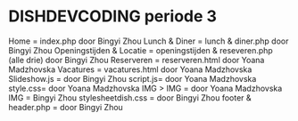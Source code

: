 # DISHDEVCODING periode 3

Home = index.php door Bingyi Zhou
Lunch & Diner = lunch & diner.php door Bingyi Zhou
Openingstijden & Locatie = openingstijden & reseveren.php (alle drie) door Bingyi Zhou
Reserveren = reserveren.html door Yoana Madzhovska
Vacatures = vacatures.html door Yoana Madzhovska
Slideshow.js = door Bingyi Zhou
script.js= door Yoana Madzhovska
style.css= door Yoana Madzhovska
IMG > IMG = door Yoana Madzhovska
IMG = Bingyi Zhou
stylesheetdish.css = door Bingyi Zhou
footer & header.php = door Bingyi Zhou